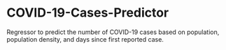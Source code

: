 # COVID-19-Cases-Predictor
Regressor to predict the number of COVID-19 cases based on population, population density, and days since first reported case.
